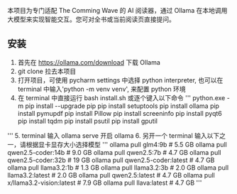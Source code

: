 本项目为专门适配 The Comming Wave 的 AI 阅读器，通过 Ollama 在本地调用大模型来实现智能交互。您可对全书或当前阅读页直接提问。

## 安装
1. 首先在 https://ollama.com/download 下载 Ollama
2. git clone 拉去本项目
3. 打开项目，可使用 pycharm settings 中选择 python interpreter, 也可以在 terminal 中输入'python -m venv venv', 来配置 python 环境
4. 在 terminal 中直接运行 bash install.sh 或逐个键入以下命令
'''
python.exe -m pip install --upgrade pip
pip install setuptools
pip install ollama
pip install pymupdf
pip install Pillow
pip install screeninfo
pip install pyqt6
pip install tqdm
pip install psutil
pip install gputil

'''
5. terminal 输入 ollama serve 开启 ollama
6. 另开一个 terminal 输入以下之一，请根据显卡显存大小选择模型
'''
ollama pull glm4:9b                     # 5.5 GB 
ollama pull qwen2.5-coder:14b           # 9.0 GB
ollama pull qwen2.5:7b                  # 4.7 GB
ollama pull qwen2.5-coder:32b           # 19 GB
ollama pull qwen2.5-coder:latest        # 4.7 GB
ollama pull llama3.2:1b                 # 1.3 GB
ollama pull llama3.2:3b                 # 2.0 GB
ollama pull llama3.2:latest             # 2.0 GB
ollama pull qwen2.5:latest              # 4.7 GB
ollama pull x/llama3.2-vision:latest    # 7.9 GB
ollama pull llava:latest                # 4.7 GB
'''
